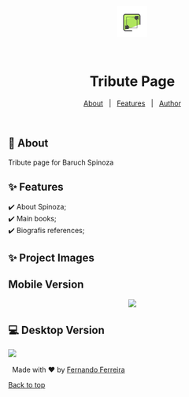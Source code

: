 <div align="center" id="top"> 
  <img src="./assets/Screenshot_2020-08-28 Front-end Alura - Cursos online de tecnologia.png" alt="Responsive Web Design" />

  &#xa0;

  <!-- <a href="https://responsivewebdesign.netlify.app">Demo</a> -->
</div>

<h1 align="center">Tribute Page</h1>


<!-- Status -->

<!-- <h4 align="center"> 
	🚧  Responsive Web Design 🚀 Under construction...  🚧
</h4> 

<hr> -->

<p align="center">
  <a href="#dart-about">About</a> &#xa0; | &#xa0; 
  <a href="#sparkles-features">Features</a> &#xa0; | &#xa0;
  <a href="https://github.com/fernando-ffs" target="_blank">Author</a>
</p>

<br>

## :dart: About ##

Tribute page for Baruch Spinoza

## :sparkles: Features ##

:heavy_check_mark: About Spinoza;\
:heavy_check_mark: Main books;\
:heavy_check_mark: Biografis references;

## :sparkles: Project Images ##
## Mobile Version ##
<div align="center">
  <img src="./assets/Screenshot_2020-09-03 Página tributo.png">
</div>

## :computer: Desktop Version ##
<img src="./assets/Screenshot_2020-09-03 Página tributo(1).png">

&#xa0;
Made with :heart: by <a href="https://github.com/fernando-ff" target="_blank">Fernando Ferreira</a>


<a href="#top">Back to top</a>
